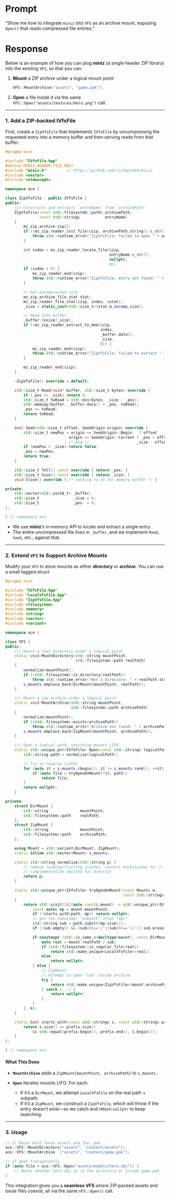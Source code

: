 # Prompt

“Show me how to integrate `miniz` into `VFS` as an archive mount, exposing `Open()` that reads compressed file entries.”

# Response

Below is an example of how you can plug **miniz** (a single‑header ZIP library) into the existing `VFS`, so that you can:

1. **Mount** a ZIP archive under a logical mount point:

   ```cpp
   VFS::MountArchive("assets", "game.pak");
   ```
2. **Open** a file inside it via the same `VFS::Open("assets/textures/hero.png")` call.

---

### 1. Add a ZIP‑backed IVfsFile

First, create a `ZipVfsFile` that implements `IVfsFile` by uncompressing the requested entry into a memory buffer and then serving reads from that buffer:

```cpp
#pragma once

#include "IVfsFile.hpp"
#define MINIZ_HEADER_FILE_ONLY
#include "miniz.h"         // https://github.com/richgel999/miniz
#include <vector>
#include <stdexcept>

namespace ace {

class ZipVfsFile : public IVfsFile {
public:
    /// Constructs and extracts `entryName` from `archivePath`
    ZipVfsFile(const std::filesystem::path& archivePath,
               const std::string&           entryName)
    {
        mz_zip_archive zip{};
        if (!mz_zip_reader_init_file(&zip, archivePath.string().c_str(), 0)) {
            throw std::runtime_error("ZipVfsFile: failed to open " + archivePath.string());
        }

        int index = mz_zip_reader_locate_file(&zip,
                                              entryName.c_str(),
                                              nullptr,
                                              0);
        if (index < 0) {
            mz_zip_reader_end(&zip);
            throw std::runtime_error("ZipVfsFile: entry not found: " + entryName);
        }

        // Get uncompressed size
        mz_zip_archive_file_stat stat;
        mz_zip_reader_file_stat(&zip, index, &stat);
        _size = static_cast<std::size_t>(stat.m_uncomp_size);

        // Read into buffer
        _buffer.resize(_size);
        if (!mz_zip_reader_extract_to_mem(&zip,
                                          index,
                                          _buffer.data(),
                                          _size,
                                          0)) {
            mz_zip_reader_end(&zip);
            throw std::runtime_error("ZipVfsFile: failed to extract " + entryName);
        }

        mz_zip_reader_end(&zip);
    }

    ~ZipVfsFile() override = default;

    std::size_t Read(void* buffer, std::size_t bytes) override {
        if (_pos >= _size) return 0;
        std::size_t toRead = std::min(bytes, _size - _pos);
        std::memcpy(buffer, _buffer.data() + _pos, toRead);
        _pos += toRead;
        return toRead;
    }

    bool Seek(std::size_t offset, SeekOrigin origin) override {
        std::size_t newPos = origin == SeekOrigin::Begin   ? offset
                          : origin == SeekOrigin::Current ? _pos + offset
                          : /* End */                     _size - offset;
        if (newPos > _size) return false;
        _pos = newPos;
        return true;
    }

    std::size_t Tell() const override { return _pos; }
    std::size_t Size() const override { return _size; }
    void Close() override { /* nothing to do for memory buffer */ }

private:
    std::vector<std::uint8_t> _buffer;
    std::size_t               _size = 0;
    std::size_t               _pos  = 0;
};

} // namespace ace
```

* We use **miniz**’s in‑memory API to locate and extract a single entry.
* The entire uncompressed file lives in `_buffer`, and we implement `Read`, `Seek`, etc., against that.

---

### 2. Extend `VFS` to Support Archive Mounts

Modify your `VFS` to store mounts as either **directory** or **archive**. You can use a small tagged struct:

```cpp
#pragma once

#include "IVfsFile.hpp"
#include "LocalVfsFile.hpp"
#include "ZipVfsFile.hpp"
#include <filesystem>
#include <memory>
#include <string>
#include <vector>
#include <variant>

namespace ace {

class VFS {
public:
    /// Mount a real directory under a logical point
    static void MountDirectory(std::string mountPoint,
                               std::filesystem::path realPath)
    {
        normalize(mountPoint);
        if (!std::filesystem::is_directory(realPath))
            throw std::runtime_error("Not a directory: " + realPath.string());
        s_mounts.emplace_back(DirMount{mountPoint, realPath});
    }

    /// Mount a zip archive under a logical point
    static void MountArchive(std::string mountPoint,
                             std::filesystem::path archivePath)
    {
        normalize(mountPoint);
        if (!std::filesystem::exists(archivePath))
            throw std::runtime_error("Archive not found: " + archivePath.string());
        s_mounts.emplace_back(ZipMount{mountPoint, archivePath});
    }

    /// Open a logical path, searching mounts LIFO
    static std::unique_ptr<IVfsFile> Open(const std::string& logicalPath) {
        std::string path = normalize(logicalPath);

        // Try in reverse (LIFO)
        for (auto it = s_mounts.rbegin(); it != s_mounts.rend(); ++it) {
            if (auto file = tryOpenOnMount(*it, path))
                return file;
        }
        return nullptr;
    }

private:
    struct DirMount {
        std::string              mountPoint;
        std::filesystem::path    realPath;
    };
    struct ZipMount {
        std::string              mountPoint;
        std::filesystem::path    archivePath;
    };

    using Mount = std::variant<DirMount, ZipMount>;
    static inline std::vector<Mount> s_mounts;

    static std::string normalize(std::string p) {
        // remove leading/trailing slashes, convert backslashes to '/'
        // (implementation omitted for brevity)
        return p;
    }

    static std::unique_ptr<IVfsFile> tryOpenOnMount(const Mount& m,
                                                    const std::string& path)
    {
        return std::visit([&](auto const& mount) -> std::unique_ptr<IVfsFile> {
            const auto& mp = mount.mountPoint;
            if (!starts_with(path, mp)) return nullptr;
            // get the remainder "subpath" after "mp/"
            std::string sub = path.substr(mp.size());
            if (!sub.empty() && (sub[0]=='/'||sub[0]=='\\')) sub.erase(0,1);

            if constexpr (std::is_same_v<decltype(mount), const DirMount&>) {
                auto real = mount.realPath / sub;
                if (std::filesystem::is_regular_file(real))
                    return std::make_unique<LocalVfsFile>(real);
                else
                    return nullptr;
            } else {
                // ZipMount
                // Attempt to open "sub" inside archive
                try {
                    return std::make_unique<ZipVfsFile>(mount.archivePath, sub);
                } catch (...) {
                    return nullptr;
                }
            }
        }, m);
    }

    static bool starts_with(const std::string& s, const std::string& prefix) {
        return s.size() >= prefix.size()
            && std::equal(prefix.begin(), prefix.end(), s.begin());
    }
};

} // namespace ace
```

#### What This Does

* **`MountArchive`** adds a `ZipMount{mountPoint, archivePath}` to `s_mounts`.
* **`Open`** iterates mounts LIFO. For each:

  * If it’s a `DirMount`, we attempt `LocalVfsFile` on the real path + subpath.
  * If it’s a `ZipMount`, we construct a `ZipVfsFile`, which will throw if the entry doesn’t exist—so we catch and return `nullptr` to keep searching.

---

### 3. Usage

```cpp
// 1) Mount both loose assets and the .pak
ace::VFS::MountDirectory("assets", "content/assets");
ace::VFS::MountArchive  ("assets", "content/game.pak");

// 2) Open transparently
if (auto file = ace::VFS::Open("assets/models/hero.obj")) {
    // Works whether hero.obj is in the directory or inside game.pak
}
```

This integration gives you a **seamless VFS** where ZIP‑packed assets and loose files coexist, all via the same `VFS::Open()` call.
